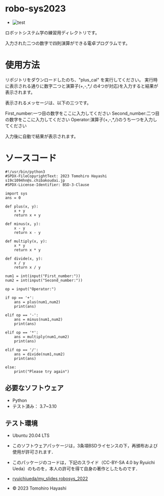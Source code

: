 # robo-sys2023
* ![test](https://github.com/tompsonpiano/robo-sys2023/actions/workflows/test.yml/badge.svg)

ロボットシステム学の練習用ディレクトリです。

入力された二つの数字で四則演算ができる電卓プログラムです。




# 使用方法
リポジトリをダウンロードしたのち、"plus_cal" を実行してください。
実行時に表示される通りに数字二つと演算子(+,-,*,/ の4つが対応)を入力すると結果が表示されます。

表示されるメッセージは、以下の三つです。

First_number:一つ目の数字をここに入力してください
Second_number:二つ目の数字をここに入力してください
Operator:演算子(+,-,*,/)のうち一つを入力してください

入力後に自動で結果が表示されます。

# ソースコード
```
#!/usr/bin/python3
#SPDX-FileCopyrightText: 2023 Tomohiro Hayashi  s19c1094hn@s.chibakoudai.jp
#SPDX-License-Identifier: BSD-3-Clause

import sys
ans = 0

def plus(x, y):
    x + y
    return x + y

def minus(x, y):
    x - y
    return x - y

def multiply(x, y):
    x * y
    return x * y

def divide(x, y):
    x / y
    return x / y

num1 = int(input("First_number:"))
num2 = int(input("Second_number:"))

op = input("Operator:")

if op == '+':
    ans = plus(num1,num2)
    print(ans)

elif op == '-':
    ans = minus(num1,num2)
    print(ans)
    
elif op == '*':
    ans = multiply(num1,num2)
    print(ans)
    
elif op == '/':
    ans = divide(num1,num2)
    print(ans)
    
else:
    print("Please try again")

```

## 必要なソフトウェア
* Python
 * テスト済み： 3.7~3.10

 

## テスト環境
* Ubuntu 20.04 LTS


* このソフトウェアパッケージは，3条項BSDライセンスの下，再頒布および使用が許可されます．
* このパッケージのコードは，下記のスライド（CC-BY-SA 4.0 by Ryuichi Ueda）のものを，本人の許可を得て自身の著作としたものです．
* [ryuichiueda/my_slides robosys_2022](https://github.com/ryuichiueda/my_slides/tree/master/robosys_2022)
* © 2023 Tomohiro Hayashi